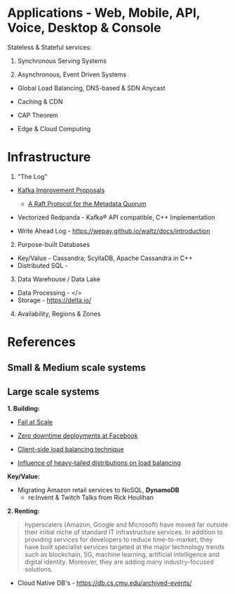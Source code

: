 # Applications - Web, Mobile, API, Voice, Desktop & Console

Stateless & Stateful services: 

1. Synchronous Serving Systems

2. Asynchronous, Event Driven Systems

* Global Load Balancing, DNS-based & SDN Anycast

* Caching & CDN

* CAP Theorem

* Edge & Cloud Computing

# Infrastructure
 
1. "The Log"

* [Kafka Improvement Proposals](https://cwiki.apache.org/confluence/display/KAFKA/Kafka+Improvement+Proposals)
  * [A Raft Protocol for the Metadata Quorum](https://cwiki.apache.org/confluence/display/KAFKA/KIP-595%3A+A+Raft+Protocol+for+the+Metadata+Quorum)
  
* Vectorized Redpanda - Kafka® API compatible, C++ Implementation
* Write Ahead Log - https://wepay.github.io/waltz/docs/introduction

2. Purpose-built Databases

* Key/Value - Cassandra; ScyllaDB, Apache Cassandra in C++
* Distributed SQL - 

3. Data Warehouse / Data Lake

* Data Processing - </>
* Storage - https://delta.io/
 
4. Availability, Regions & Zones

# References

## Small & Medium scale systems

## Large scale systems

**1. Building:**

* [Fail at Scale](https://queue.acm.org/detail.cfm?id=2839461)
* [Zero downtime deployments at Facebook](https://dl.acm.org/doi/abs/10.1145/3387514.3405885)

* [Client-side load balancing technique](https://blog.twitter.com/engineering/en_us/topics/infrastructure/2019/daperture-load-balancer.html)

* [Influence of heavy-tailed distributions on load balancing](http://www.cs.cmu.edu/~harchol/ISCA15show.pdf)

**Key/Value:**

* Migrating Amazon retail services to NoSQL, **DynamoDB**
  * re:Invent & Twitch Talks from Rick Houlihan 
  
**2. Renting:**

> hyperscalers (Amazon, Google and Microsoft) have moved far outside their initial niche of standard IT infrastructure services. In addition to providing services for developers to reduce time-to-market, they have built specialist services targeted at the major technology trends such as blockchain, 5G, machine learning, artificial intelligence and digital identity. Moreover, they are adding many industry-focused solutions.

* Cloud Native DB's - https://db.cs.cmu.edu/archived-events/
